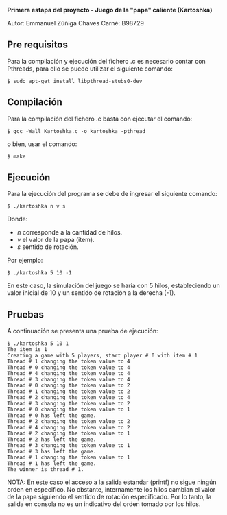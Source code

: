 **Primera estapa del proyecto - Juego de la "papa" caliente (Kartoshka)**

Autor: Emmanuel Zúñiga Chaves
Carné: B98729

## Pre requisitos

Para la compilación y ejecución del fichero .c es necesario contar con Pthreads, para ello se puede utilizar el siguiente comando:

```
$ sudo apt-get install libpthread-stubs0-dev 
```

## Compilación

Para la compilación del fichero .c basta con ejecutar el comando: 

```
$ gcc -Wall Kartoshka.c -o kartoshka -pthread
```

o bien, usar el comando:
```
$ make
```

## Ejecución

Para la ejecución del programa se debe de ingresar el siguiente comando:

```
$ ./kartoshka n v s
```
Donde:
- *n* corresponde a la cantidad de hilos.
- *v* el valor de la papa (item).
- *s* sentido de rotación.

Por ejemplo:
```
$ ./kartoshka 5 10 -1
```

En este caso, la simulación del juego se haría con 5 hilos, estableciendo un valor inicial de 10 y un sentido de rotación a la derecha (-1).

## Pruebas

A continuación se presenta una prueba de ejecución:
```
$ ./kartoshka 5 10 1
The item is 1 
Creating a game with 5 players, start player # 0 with item # 1 
Thread # 1 changing the token value to 4 
Thread # 0 changing the token value to 4 
Thread # 4 changing the token value to 4 
Thread # 3 changing the token value to 4 
Thread # 0 changing the token value to 2 
Thread # 1 changing the token value to 2 
Thread # 2 changing the token value to 4 
Thread # 3 changing the token value to 2 
Thread # 0 changing the token value to 1 
Thread # 0 has left the game.
Thread # 2 changing the token value to 2 
Thread # 4 changing the token value to 2 
Thread # 2 changing the token value to 1 
Thread # 2 has left the game.
Thread # 3 changing the token value to 1 
Thread # 3 has left the game.
Thread # 1 changing the token value to 1 
Thread # 1 has left the game.
The winner is thread # 1.
```

NOTA: En este caso el acceso a la salida estandar (printf) no sigue ningún orden en especifico. No obstante, internamente los hilos cambian el valor de la papa siguiendo el sentido de rotación especificado. Por lo tanto, la salida en consola no es un indicativo del orden tomado por los hilos.
